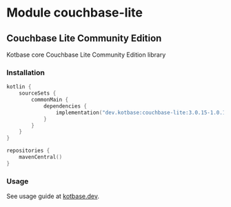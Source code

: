 # Module couchbase-lite

## Couchbase Lite Community Edition

Kotbase core Couchbase Lite Community Edition library

### Installation

```kotlin
kotlin {
    sourceSets {
        commonMain {
            dependencies {
                implementation("dev.kotbase:couchbase-lite:3.0.15-1.0.1")
            }
        }
    }
}
```

```kotlin
repositories {
    mavenCentral()
}
```

### Usage

See usage guide at [kotbase.dev](https://kotbase.dev/).
